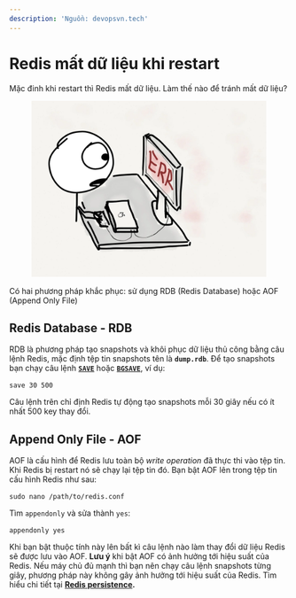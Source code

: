 ```yaml
---
description: 'Nguồn: devopsvn.tech'
---
```


# Redis mất dữ liệu khi restart

Mặc đinh khi restart thì Redis mất dữ liệu. Làm thế nào để tránh mất dữ liệu?

<figure><img src=".gitbook/assets/image.png" alt=""><figcaption></figcaption></figure>

Có hai phương pháp khắc phục: sử dụng RDB (Redis Database) hoặc AOF (Append Only File)

## Redis Database - RDB

RDB là phương pháp tạo snapshots và khôi phục dữ liệu thủ công bằng câu lệnh Redis, mặc định tệp tin snapshots tên là **`dump.rdb`**. Để tạo snapshots bạn chạy câu lệnh [**`SAVE`**](https://redis.io/commands/save) hoặc [**`BGSAVE`**](https://redis.io/commands/bgsave), ví dụ:

```
save 30 500
```

Câu lệnh trên chỉ định Redis tự động tạo snapshots mỗi 30 giây nếu có ít nhất 500 key thay đổi.

## Append Only File - AOF

AOF là cấu hình để Redis lưu toàn bộ _write operation_ đã thực thi vào tệp tin. Khi Redis bị restart nó sẽ chạy lại tệp tin đó. Bạn bật AOF lên trong tệp tin cấu hình Redis như sau:

```
sudo nano /path/to/redis.conf
```

Tìm `appendonly` và sửa thành `yes`:

```
appendonly yes
```

Khi bạn bật thuộc tính này lên bất kì câu lệnh nào làm thay đổi dữ liệu Redis sẽ được lưu vào AOF. **Lưu ý** khi bật AOF có ảnh hưởng tới hiệu suất của Redis. Nếu máy chủ đủ mạnh thì bạn nên chạy câu lệnh snapshots từng giây, phương pháp này không gây ảnh hưởng tới hiệu suất của Redis. Tìm hiểu chi tiết tại [**Redis persistence**](https://redis.io/docs/management/persistence/)**.**

